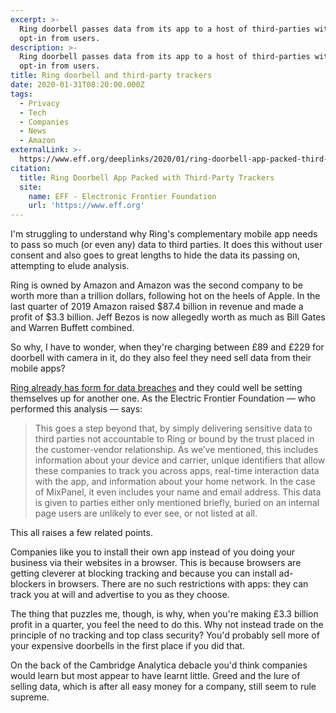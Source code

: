 ```yaml
---
excerpt: >-
  Ring doorbell passes data from its app to a host of third-parties without any
  opt-in from users.
description: >-
  Ring doorbell passes data from its app to a host of third-parties without any
  opt-in from users.
title: Ring doorbell and third-party trackers
date: 2020-01-31T08:20:00.000Z
tags:
  - Privacy
  - Tech
  - Companies
  - News
  - Amazon
externalLink: >-
  https://www.eff.org/deeplinks/2020/01/ring-doorbell-app-packed-third-party-trackers
citation:
  title: Ring Doorbell App Packed with Third-Party Trackers
  site:
    name: EFF - Electronic Frontier Foundation
    url: 'https://www.eff.org'
---
```

I'm struggling to understand why Ring's complementary mobile app needs to pass so much (or even any) data to third parties. It does this without user consent and also goes to great lengths to hide the data its passing on, attempting to elude analysis.

Ring is owned by Amazon and Amazon was the second company to be worth more than a trillion dollars, following hot on the heels of Apple. In the last quarter of 2019 Amazon raised $87.4 billion in revenue and made a profit of $3.3 billion. Jeff Bezos is now allegedly worth as much as Bill Gates and Warren Buffett combined.

So why, I have to wonder, when they're charging between £89 and £229 for doorbell with camera in it, do they also feel they need sell data from their mobile apps?

[Ring already has form for data breaches](https://www.eff.org/deeplinks/2019/12/ring-throws-customers-under-bus-after-data-breach) and they could well be setting themselves up for another one. As the Electric Frontier Foundation — who performed this analysis — says:

> This goes a step beyond that, by simply delivering sensitive data to third parties not accountable to Ring or bound by the trust placed in the customer-vendor relationship. As we’ve mentioned, this includes information about your device and carrier, unique identifiers that allow these companies to track you across apps, real-time interaction data with the app, and information about your home network. In the case of MixPanel, it even includes your name and email address. This data is given to parties either only mentioned briefly, buried on an internal page users are unlikely to ever see, or not listed at all.

This all raises a few related points. 

Companies like you to install their own app instead of you doing your business via their websites in a browser. This is because browsers are getting cleverer at blocking tracking and because you can install ad-blockers in browsers. There are no such restrictions with apps: they can track you at will and advertise to you as they choose.

The thing that puzzles me, though, is why, when you're making £3.3 billion profit in a quarter, you feel the need to do this. Why not instead trade on the principle of no tracking and top class security? You'd probably sell more of your expensive doorbells in the first place if you did that.

On the back of the Cambridge Analytica debacle you'd think companies would learn but most appear to have learnt little. Greed and the lure of selling data, which is after all easy money for a company, still seem to rule supreme.



